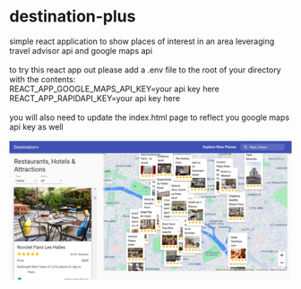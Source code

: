 # destination-plus
simple react application to show places of interest in an area leveraging travel advisor api and google maps api<br/>
<br/>
to try this react app out please add a .env file to the root of your directory with the contents:<br/>
REACT_APP_GOOGLE_MAPS_API_KEY=your api key here<br/>
REACT_APP_RAPIDAPI_KEY=your api key here<br/>
<br/>
you will also need to update the index.html page to reflect you google maps api key as well<br/>
<br/>
![screenshot](https://raw.githubusercontent.com/anatoli-dp/destination-plus/main/screenshot.png)
